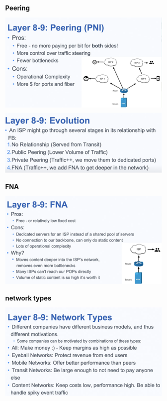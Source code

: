
## Peering

![](/assets/images/2021-03-25-16-50-29.png)

![](/assets/images/2021-03-25-16-52-09.png)

## FNA

![](/assets/images/2021-03-25-16-50-00.png)

## network types

![](/assets/images/2021-03-25-16-52-47.png)